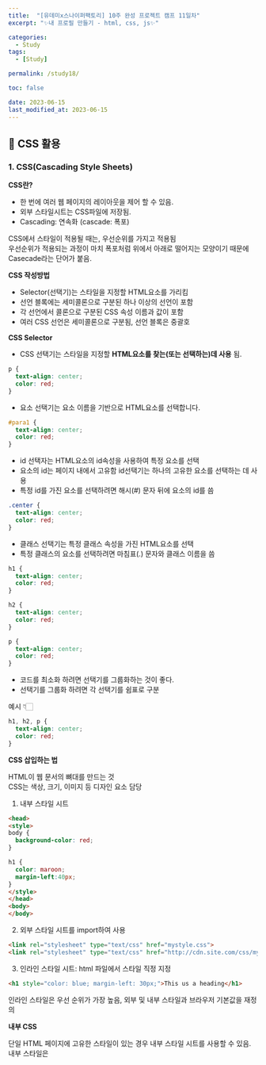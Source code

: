 ```yaml
---
title:  "[유데미x스나이퍼팩토리] 10주 완성 프로젝트 캠프 11일차"
excerpt: "✨내 프로필 만들기 - html, css, js✨"

categories:
  - Study
tags:
  - [Study]

permalink: /study18/

toc: false

date: 2023-06-15
last_modified_at: 2023-06-15
---
```

## 🍊 CSS 활용

### 1. CSS(Cascading Style Sheets)

**CSS란?**

- 한 번에 여러 웹 페이지의 레이아웃을 제어 할 수 있음.
- 외부 스타일시트는 CSS파일에 저장됨.
- Cascading: 연속화 (cascade: 폭포)

CSS에서 스타일이 적용될 때는, 우선순위를 가지고 적용됨\
우선순위가 적용되는 과정이 마치 폭포처럼 위에서 아래로 떨어지는 모양이기 때문에 Casecade라는 단어가 붙음.

**CSS 작성방법**

- Selector(선택기)는 스타일을 지정할 HTML요소를 가리킴
- 선언 블록에는 세미콜론으로 구분된 하나 이상의 선언이 포함
- 각 선언에서 콜론으로 구분된 CSS 속성 이름과 값이 포함
- 여러 CSS 선언은 세미콜론으로 구분됨, 선언 블록은 중괄호

**CSS Selector**

- CSS 선택기는 스타일을 지정할 **HTML요소를 찾는(또는 선택하는)데 사용** 됨.

```css
p {
  text-align: center;
  color: red;
}
```

- 요소 선택기는 요소 이름을 기반으로 HTML요소를 선택합니다.

```css
#para1 {
  text-align: center;
  color: red;
}
```

- id 선택자는 HTML요소의 id속성을 사용하여 특정 요소를 선택
- 요소의 id는 페이지 내에서 고유함 id선택기는 하나의 고유한 요소를 선택하는 데 사용
- 특정 id를 가진 요소를 선택하려면 해시(#) 문자 뒤에 요소의 id를 씀

```css
.center {
  text-align: center;
  color: red;
}
```

- 클래스 선택기는 특정 클래스 속성을 가진 HTML요소를 선택
- 특정 클래스의 요소를 선택하려면 마침표(.) 문자와 클래스 이름을 씀

```css
h1 {
  text-align: center;
  color: red;
}

h2 {
  text-align: center;
  color: red;
}

p {
  text-align: center;
  color: red;
}
```

- 코드를 최소화 하려면 선택기를 그룹화하는 것이 좋다.
- 선택기를 그룹화 하려면 각 선택기를 쉼표로 구분

예시 👇🏻

```css
h1, h2, p {
  text-align: center;
  color: red;
}
```

**CSS 삽입하는 법**

HTML이 웹 문서의 뼈대를 만드는 것\
CSS는 색상, 크기, 이미지 등 디자인 요소 담당

1. 내부 스타일 시트

```html
<head>
<style>
body {
  background-color: red;
}

h1 {
  color: maroon;
  margin-left:40px;
}
</style>
</head>
<body>
</body>
```

2. 외부 스타일 시트를 import하여 사용

```html
<link rel="stylesheet" type="text/css" href="mystyle.css"> 
<link rel="stylesheet" type="text/css" href="http://cdn.site.com/css/mystyle.css"> 
```

3. 인라인 스타일 시트: html 파일에서 스타일 직정 지정

```html
<h1 style="color: blue; margin-left: 30px;">This us a heading</h1>
```

인라인 스타일은 우선  순위가 가장 높음, 외부 및 내부 스타일과 브라우저 기본값을 재정의

**내부 CSS**

단일 HTML 페이지에 고유한 스타일이 있는 경우 내부 스타일 시트를 사용할 수 있음.\
내부 스타일은 <style> 요소 내부, head 섹션 내부에 정의됨.

```html
<!DOCTYPE html>
<html lang="ko">
<head>
<style>
  body {
    background-color: linen;
  }

  h1{
    color: maroon;
    margin-left: 40px; 
  }
</style>
</head>
<body>
  <h1>This is a heading</h1>
  <p>This is a paragraph.</p>
</body>
</html>
```

**외부 CSS**

외부 스타일 시트를 사용하면 파일 하나만 변경하여 전체 웹 사이트의 모양을 변경 할 수 있음.\
각 HTML페이지는 헤드 섹션 내부의 <link> 요소 내부에 외부 스타일 시트 파일에 대한 참조를 포함해야함

```html
<!DOCTYPE html>
<html lang="ko">
<head>
<link rel="stylesheet" href="mystyle.css">
</head>
<body>
  <h1>This is a heading</h1>
  <p>This is a paragraph.</p>
</body>
</html>
```

```css
body {
  background-color: linen;
}

h1{
  color: maroon;
  margin-left: 40px; 
}
```

- 외부 스타일 시트는 모든 텍스트 편집기에서 작성할 수 있음(.css 확장자로 저장)
- 외부 .css 파일에는 HTML 태그가 포함되면 안됌

**CSS 우선 적용 순위**

같은 요소에 다른 CSS 속성이 중복 설정되어 있을때, 우선 적용 순서

1. 속성값 뒤에 !important가 붙어 있는 속성
2. 인라인 스타일로 적용되어 있는 속성
3. 선택자에 id가 쓰인 속성
4. class, attribute, pseudo-class로 지정한 속성
5. 태그 이름으로 지정한 속성
6. 부모 요소에 의해 상속된 속성

**기본 디자인 요소 Review**

|속성명|의미|속성명|의미|
|---|---|---|---|
|background-color|배경색|margin|바깥 여백 설정|
|background-image|배경 이미지 정의|padding|안쪽 여백 설정|
|border|경계선 스타일 정의|color|글자색을 변경|
|border-radius|테두리 둥글게 처리|text-align|글자 수평 중앙 정렬|
|letter-spacing|text 간격 설정|display|none: 해당부분을 숨김block: 해당 부분을 보임|

**CSS 테두리 스타일**

속성 border-style은 표시할 테두리 종류를 지정

- dotted: 점선 테두리 정의
- dashed: 점선 테두리 정의
- solid: 솔리드 테두리 정의
- double: 이중 테두리 정의
- groove: 3D 그루브 테두리 정의
- ridge: 3D 능선 테두리 정의
- inset: 3D 삽입 테두리 정의
- outset: 3D 아웃셋 테두리 정의
- none: 경계를 정의하지 않음
- hidden: 숨겨진 테두리 정의

height 및 속성 width은 요소의 높이와 너비\
높이 및 너비 속성에는 패딩, 테두리 또는 여백이 포함X\
요소의 패딩, 테두리 및 여백 내부 영역의 높이/너비를 설정

- auto: 기본값
- length: 높이/너비를 px,cm 등으로 정의
- %: 컨테이닝 블록의 백분율로 높이/너비를 정의
- initial: 높이/너비
- inherit: 높이/너비는 부모 값에서 상속

**CSS 박스 모델**

- CSS에서 "상자 모델"이라는 용어는 디자인과 레이아웃을 말할 때 사용
- CSS 상자 모델은 기본적으로 모든 HTML요소를 감싸는 상자(여백, 테두리, 패딩 및 실제 콘텐츠로 구성)

**CSS 높이 및 너비 값**

border-radius 속성은 요소에 둥근 테두리를 추가하는 데 사용

```css
p {
    border: 2px solid red;
    border-radius: 5px;
  }
```

**CSS 아이콘**

```html
<!DOCTYPE html>
<html>

<head>
<script src="https://kit.fontawesome.com/a076d0599.js" crossorigin="anonymous"></script>
</head>

<body>
  <i class="fas fa-cloud"></i>
  <i class="fas fa-heart"></i>
  <i class="fas fa-car"></i>
  <i class="fas fa-file"></i>
  <i class="fas fa-bars"></i>
</body>

</html>
```

**CSS Google 글꼴 사용방법**

<head> 섹션에 특별한 스타일 시트 링크를 추가

```html
<head>
<link rel="stylesheet" href="https://fonts.googleapis.com/css?family=Sofia">
<style>
  body {
    font-family: "Sofia", sans-serif;
  }
</style>
</head>
```

**CSS 레이아웃 - 위치 속성**

position속성은 요소에 사용되는 위치 지정 방법 유형을 지정

위치 속성 position은 요소에 사용되는 위치 지정 방법의 유형을 지정

- static
- relative
- fixed
- absolute
- Sticky

position 속성을 먼저 설정하지 않으면 작동X\
위치 값에 따라 다르게 작동

**CSS 레이아웃 - static**

```css
div.static {
  position: static;
  border: 3px solid #73AD21
}
```

HTML 요소는 기본적으로 정적으로 배치\
정적으로 배치된 요소는 top, bottom, left 및 right 속성의 영향X

**CSS 레이아웃 - relative**

```css
div.relative {
  position: relative;
  left: 30px;
  border: 3px solid #73AD21
}
```

정상 위치를 기준으로 배치\
상대적으로 배치된 요소의 위쪽, 오른쪽, 아래쪽 및 왼쪽 속성을 설정하면 원래 위치에서 벗어나 조정\
다른 콘텐츠는 요소가 남긴 간격에 맞게 조정X

**CSS 레이아웃 - absolute**

```css
div.relative {
  position: relative;
  width: 400px;
  height: 200px;
  border: 3px solid #73AD21
}

div.absolute {
  position: absolute;
  top: 80px;
  right: 0;
  width: 200px;
  height: 100px;
  border: 3px solid #73AD21
}
```

가장 가까운 위치에 있는 조상을 기준으로 위치가 지정됨(고정된 것처럼 뷰포트를 기준으로 위치 지정되는 대신).

하지만, 절대 위치 지정 요소에 위치 지정 조상이 없으면 문서 본문을 사용하고 페이지 스크롤과 함께 이동

**CSS 기본 선택자 Review**

|Selector|예제|설명|
|---|---|---|
|#id|#name|id가 name인 요소를 선택|
|.class|.intro|class가 intro인 요소를 선택|
|*| * |모든 요소 선택|
|element|p|모든 <p> 요소를 선택|
|element, element|div, p|모든 <p>, <div> 요소를 선택|
|element > element|div > p|부모가 <div>요소인 모든 <p> 요소를 선택|
|element + element|div + p|<div>요소 바로 뒤에 배치되는 첫번째 <p> 요소를 선택|

**자주쓰는 CSS Pseudo-class Selector**

|Selector|예제|설명|
|---|---|---|
|:active|a:active|활성 링크를 선택|
|:hover|a:hover|마우스 오버가 되는 링크 선택|
|:visited|a:visited|방문한 모든 링크 선택|
|:first-child|a:first-child|부모의 첫 번째 자식인 모든<p>요소 선택|
|:nth-child|p:nth-child(2)|부모의 두 번째 자식인 모든 <p>요소 선택|

**CSS Grid와 table-cell의 차이점**

Grid

- CSS Grid는 그리드 기반의 레이아웃 시스템, 요소들을 그리드로 배치할 수 있음
- 그리드 컨테이너와 그리드 아이템을 정의하여 유연한 레이아웃을 구성할 수 있음
- 그리드 아이템들은 자유롭게 배치될 수 있으며, 행과 열의 크기를 조정 및 정렬 가능
- 그리드는 반응형 레이아웃을 쉽게 구성할 수 있는 강력한 기능 제공

CSS table-cell

- CSS table-cell은 테이블의 셀(cell) 요소를 이용하여 레이아웃을 구성하는 방식
- 테이블 구조를 사용하여 요소들을 행과 열로 정렬하며, 행과 열의 크기는 자동으로 조정
- 테이블은 일반적으로 데이터 표시를 위해 사용되며, 특정한 테이블 구조를 갖고 있음
- 테이블 요소를 사용하여 레이아웃을 구성하면 행과 열 간의 정
렬과 셀 간의 간격 조정이 쉽다

결론적으로 **CSS Grid는 좀 더 유연하고 강력한 레이아웃 시스템을 제공**\
table-cell은 주로 테이블 형태의 데이터를 표시


### 2. 과제 - 내 프로필 만들기 - html, css, js

**HTML**

```html
<!DOCTYPE html>
<html lang="ko">

<head>
  <meta charset="UTF-8">
  <meta name="viewport" content="width=device-width, initial-scale=1.0">
  <title>Profile</title>
  <link rel="icon" href="image/favicon.png">

  <link rel="stylesheet" href="https://cdn.jsdelivr.net/npm/reset-css@5.0.1/reset.min.css" />

  <link rel="preconnect" href="https://fonts.googleapis.com">
  <link rel="preconnect" href="https://fonts.gstatic.com" crossorigin>
  <link href="https://fonts.googleapis.com/css2?family=Frank+Ruhl+Libre:wght@400;700&display=swap" rel="stylesheet">

  <link rel="stylesheet" href="css/style.css">
  <script defer src="./js/index.js"></script>
</head>

<body>
  <div id="container">
    <header>
      <nav class="menu">
        <ul>
          <li><a href="#about">About</a></li>
          <li><a href="#timeline">Timeline</a></li>
          <li><a href="#contact">Contact</a></li>
        </ul>
      </nav>
    </header>

    <section>
      <article id="about">
        <div>
          <img src="image/meee.png" alt="프로필 사진">
          <h1>🍊🍊🍊</h1>
          <p>배움을 즐기고, 여러방면의 성장을 좋아합니다.</p>
          <p>새로운 것과 변화에 두려움이 없으며 함께 성장하는 것에 관심이 있습니다.</p>
        </div>
      </article>

      <article id="timeline">
        <div class="inner">
          <div>
            <img src="./image/publisher.jpg" alt="">
            <p><span>🍊2019-08 ~ 2020-02🍊</span><br />웹 디자인 & 퍼블리셔 과정 수료</p>
          </div>
          <div>
            <img src="./image/company.jpg" alt="">
            <p><span>🍊2020-02 ~ 2021-06🍊</span><br />퍼블리셔 취업 및 퇴사</p>
          </div>
          <div>
            <img src="./image/full_stack.jpg" alt="">
            <p><span>🍊2022-03 ~ 2022-08🍊</span><br />풀스택 개발자 양성과정 수료</p>
          </div>
          <div>
            <img src="./image/study.jpg" alt="">
            <p><span>🍊2022-08 ~ 2022-10🍊</span><br />[스터디] Spring 프로젝트 진행</p>
          </div>
          <div>
            <img src="./image/front.jpg" alt="">
            <p><span>🍊2023-01 ~ 2023-05🍊</span><br />메가테라 프론트엔드 생존코스 수료</p>
          </div>
          <div>
            <img src="./image/camp.jpg" alt="">
            <p><span>🍊2023-06 ~ ing🍊</span><br />10주 완성! 프로젝트 캠프(프론트엔드 리액트)</p>
          </div>
        </div>
      </article>

      <article id="contact">
        <div>
          <img src="./image/favicon.png" alt="">
          <a href="https://ji-yoon98.github.io/">BLOG</a>
          <a href="mailto:nmjk0123@gmail.com">GMAIL</a>
          <a href="https://github.com/Ji-Yoon98">GITHUB</a>
        </div>
      </article>
    </section>
  </div>
</body>

</html>
```

**CSS**

```css
a { text-decoration: none;}

#container{
  width:100%;
  height:100vh; 
  overflow: auto;
  scroll-behavior: smooth;
  scroll-snap-type: y mandatory;
}

/* Header */
header {
  width: 100%;
  position: fixed;
}

.menu {
  margin: 0 auto;
  width: 800px;
}

.menu ul { 
  display: flex;
  justify-content:space-between;
  align-items: center;
  margin-top: 50px;
}

.menu ul li a {
  font-size: 26px;
  font-weight: bold;
  color: #000;
  font-family: 'Frank Ruhl Libre', serif;
}

/* article 공통 */
article {
    width:100%; 
    height:100vh;
    display: flex;
    justify-content: center;
    align-items: center;
    scroll-snap-align: center;
}

/* About */
#about {
  background-color: #F9F5E7;
  text-align: center;
}

#about img {
  width: 70%;
  border: 5px solid #FF822D;
  border-radius: 100%;
  margin-bottom: 40px;
}

#about p {
  font-size: 22px;
  padding-top: 25px;
  font-weight: bold;
}

/* Timeline */
#timeline {
  background-color: #e0d8cc;
  background-size: cover;
  background-attachment: fixed; 
  background-position: center; 
  text-align: center;
}

#timeline .inner {
  width: 1700px;
  display: flex;
  flex-flow: row wrap;
  justify-content: space-between;
  align-items: center;
}
#timeline .inner div {
  width: 30%;
  padding-top: 50px;
}

#timeline .inner img {
  width: 500px;
  height: 300px;
  border-radius: 10px;
  transform: scale(0.9);
  transition: all 0.2s;
}

#timeline .inner img:hover {
  transform: scale(1);
}

#timeline .inner span {
  font-weight: bold;
  line-height: 30px;
}

/* Contact */
#contact {
  background-color: #F8EAD8;
  text-align: center;
}

#contact img {
  display: block;
  margin: 0 auto;
  margin-bottom: 100px;
  transform: scale(0.9);
  transition: all 0.2s;
}

#contact img:hover {
  transform: scale(1);
}


#contact a {
  font-size: 40px;
  font-weight: bold;
  font-family: 'Frank Ruhl Libre', serif;
  padding: 0 140px;
  font-style: italic;
  color:#000;
}

#contact a:hover {
  color:#FF822D;
}

/* menu click style */
.menu_active {
  color:#FF822D !important;
  text-decoration: underline;
}
```

**js**

```js
let currentMenu;
let menu = document.querySelector('.menu');

function handleClick(e) {
  if(currentMenu) {
    currentMenu.classList.remove('menu_active');
  }

  e.target.classList.add('menu_active');
  currentMenu = e.target;
};

menu.addEventListener('click', handleClick);
```


**결과**

![1](https://github.com/Ji-Yoon98/Ji-Yoon98.github.io/assets/97427387/8940235b-f206-4cf0-8884-3a425c5ff3fe)

### 3. 회고
CSS에 대해 복습하는 시간이었다. 오랜만에 써보는 거다 보니 헷갈리는게 좀 많았던거 같다 그래도 기본적인건 아직 잊지 않아서 다행!\
오늘 과제는 내 프로필을 만드는 거였다. 저번에 실습시간에 짰었던 내용을 기반으로 다시 만들어 봤다.\
배경색을 고르느라 애먹었지만 그래도 잘 고른거 같다고 생각한다..?ㅎ\
html, css, js는 금방했는데 내용 넣어야 할 것들을 뭘 넣어야 할지 많이 고민했다.\
근데 딱히 진짜 뭘 넣어야 할지 몰라서 그냥 아주 간단하게만 만들어서 넣었는데 괜찮은지 잘 모르겠음\
전체적인 컨셉은 내가 만든 파비콘을 기반으로 했다! 내 파비콘은 오렌지지만 대부분의 사람들이 귤로 앎..🥲

<hr>

<div align="center">
<img src="https://github.com/Ji-Yoon98/Ji-Yoon98.github.io/assets/97427387/68d12772-178f-4124-80c5-531a7fde8b9d"><br/>

본 후기는 유데미-스나이퍼팩토리 10주 완성 프로젝트캠프 학습 일지 후기로 작성 되었습니다.<br/><br/>
#프로젝트캠프 #프로젝트캠프후기 #유데미 #스나이퍼팩토리 #웅진씽크빅 #인사이드아웃 #IT개발캠프 #개발자부트캠프 #리액트 #react #부트캠프 #리액트캠프
</div>
